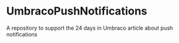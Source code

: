 # UmbracoPushNotifications
A repository to support the 24 days in Umbraco article about push notifications

